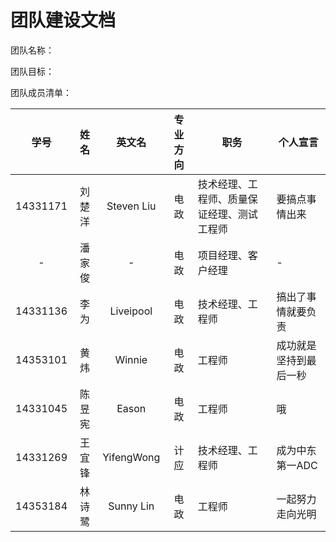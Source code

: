 # 团队建设文档

团队名称： 

团队目标： 

团队成员清单：

| 学号 | 姓名 | 英文名 | 专业方向 | 职务 | 个人宣言 |
|:-:|:-:|:-:|:-:|---|---|
|14331171|刘楚洋|Steven Liu|电政|技术经理、工程师、质量保证经理、测试工程师|要搞点事情出来|
|-|潘家俊|-|电政|项目经理、客户经理|-|
|14331136|李为|Liveipool|电政|技术经理、工程师|搞出了事情就要负责|
|14353101|黄炜|Winnie|电政|工程师|成功就是坚持到最后一秒|
|14331045|陈昱宪|Eason|电政|工程师|哦|
|14331269|王宜锋|YifengWong|计应|技术经理、工程师|成为中东第一ADC|
|14353184|林诗鹭|Sunny Lin|电政|工程师|一起努力走向光明|
